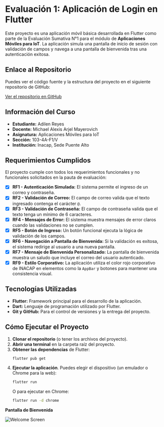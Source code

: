# Evaluación 1: Aplicación de Login en Flutter

Este proyecto es una aplicación móvil básica desarrollada en Flutter como parte de la Evaluación Sumativa N°1 para el módulo de **Aplicaciones Móviles para IoT**. La aplicación simula una pantalla de inicio de sesión con validación de campos y navega a una pantalla de bienvenida tras una autenticación exitosa.

## Enlace al Repositorio

Puedes ver el código fuente y la estructura del proyecto en el siguiente repositorio de GitHub:

[Ver el repositorio en GitHub](https://github.com/michaelarjelm/AplicacionesMovilesIOTEvaluacionUno)

## Información del Curso

* **Estudiante:** Adilen Reyes
* **Docente:** Michael Alexis Arjel Mayerovich
* **Asignatura:** Aplicaciones Móviles para IoT
* **Sección:** 103-4A-F1/V
* **Institución:** Inacap, Sede Puente Alto

## Requerimientos Cumplidos

El proyecto cumple con todos los requerimientos funcionales y no funcionales solicitados en la pauta de evaluación:

* [x] **RF1 - Autenticación Simulada:** El sistema permite el ingreso de un correo y contraseña.
* [x] **RF2 - Validación de Correo:** El campo de correo valida que el texto ingresado contenga el carácter `@`.
* [x] **RF3 - Validación de Contraseña:** El campo de contraseña valida que el texto tenga un mínimo de 6 caracteres.
* [x] **RF4 - Mensajes de Error:** El sistema muestra mensajes de error claros cuando las validaciones no se cumplen.
* [x] **RF5 - Botón de Ingreso:** Un botón funcional ejecuta la lógica de validación de los campos.
* [x] **RF6 - Navegación a Pantalla de Bienvenida:** Si la validación es exitosa, el sistema redirige al usuario a una nueva pantalla.
* [x] **RF7 - Mensaje de Bienvenida Personalizado:** La pantalla de bienvenida muestra un saludo que incluye el correo del usuario autenticado.
* [x] **RF9 - Estilo Corporativo:** La aplicación utiliza el color rojo corporativo de INACAP en elementos como la `AppBar` y botones para mantener una consistencia visual.

## Tecnologías Utilizadas

* **Flutter:** Framework principal para el desarrollo de la aplicación.
* **Dart:** Lenguaje de programación utilizado por Flutter.
* **Git y GitHub:** Para el control de versiones y la entrega del proyecto.

## Cómo Ejecutar el Proyecto

1.  **Clonar el repositorio** (o tener los archivos del proyecto).
2.  **Abrir una terminal** en la carpeta raíz del proyecto.
3.  **Obtener las dependencias** de Flutter:
    ```bash
    flutter pub get
    ```
4.  **Ejecutar la aplicación**. Puedes elegir el dispositivo (un emulador o Chrome para la web):
    ```bash
    flutter run
    ```
    O para ejecutar en Chrome:
    ```bash
    flutter run -d chrome
    ```



**Pantalla de Bienvenida**

![Welcome Screen](URL_DE_TU_IMAGEN_DE_BIENVENIDA)
